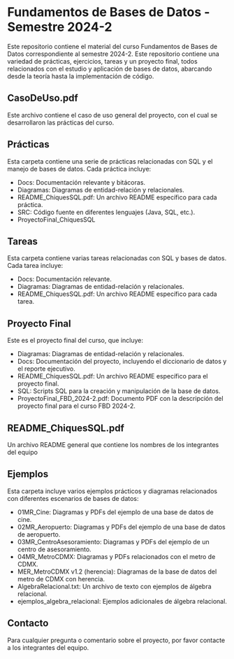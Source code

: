 # Fundamentos de Bases de Datos - Semestre 2024-2

Este repositorio contiene el material del curso Fundamentos de Bases de Datos correspondiente al semestre 2024-2. 
Este repositorio contiene una variedad de prácticas, ejercicios, tareas y un proyecto final, todos relacionados con el estudio y aplicación de bases de datos, abarcando desde la teoría hasta la implementación de código.

## CasoDeUso.pdf
Este archivo contiene el caso de uso general del proyecto, con el cual se desarrollaron las prácticas del curso.

## Prácticas
Esta carpeta contiene una serie de prácticas relacionadas con SQL y el manejo de bases de datos. Cada práctica incluye:

- Docs: Documentación relevante y bitácoras.
- Diagramas: Diagramas de entidad-relación y relacionales.
- README_ChiquesSQL.pdf: Un archivo README específico para cada práctica.
- SRC: Código fuente en diferentes lenguajes (Java, SQL, etc.).
- ProyectoFinal_ChiquesSQL

## Tareas
Esta carpeta contiene varias tareas relacionadas con SQL y bases de datos. Cada tarea incluye:

- Docs: Documentación relevante.
- Diagramas: Diagramas de entidad-relación y relacionales.
- README_ChiquesSQL.pdf: Un archivo README específico para cada tarea.
  
## Proyecto Final 
Este es el proyecto final del curso, que incluye:

- Diagramas: Diagramas de entidad-relación y relacionales.
- Docs: Documentación del proyecto, incluyendo el diccionario de datos y el reporte ejecutivo.
- README_ChiquesSQL.pdf: Un archivo README específico para el proyecto final.
- SQL: Scripts SQL para la creación y manipulación de la base de datos.
- ProyectoFinal_FBD_2024-2.pdf: Documento PDF con la descripción del proyecto final para el curso FBD 2024-2.

## README_ChiquesSQL.pdf
Un archivo README general que contiene los nombres de los integrantes del equipo

## Ejemplos
Esta carpeta incluye varios ejemplos prácticos y diagramas relacionados con diferentes escenarios de bases de datos:

- 01MR_Cine: Diagramas y PDFs del ejemplo de una base de datos de cine.
- 02MR_Aeropuerto: Diagramas y PDFs del ejemplo de una base de datos de aeropuerto.
- 03MR_CentroAsesoramiento: Diagramas y PDFs del ejemplo de un centro de asesoramiento.
- 04MR_MetroCDMX: Diagramas y PDFs relacionados con el metro de CDMX.
- MER_MetroCDMX v1.2 (herencia): Diagramas de la base de datos del metro de CDMX con herencia.
- AlgebraRelacional.txt: Un archivo de texto con ejemplos de álgebra relacional.
- ejemplos_algebra_relacional: Ejemplos adicionales de álgebra relacional.

## Contacto
Para cualquier pregunta o comentario sobre el proyecto, por favor contacte a los integrantes del equipo. 

